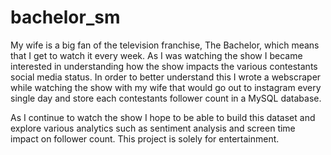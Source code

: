 # bachelor_sm

My wife is a big fan of the television franchise, The Bachelor, which means that I get to watch it every week. As I was watching the show I became interested in understanding how the show impacts the various contestants social media status. In order to better understand this I wrote a webscraper while watching the show with my wife that would go out to instagram every single day and store each contestants follower count in a MySQL database.

As I continue to watch the show I hope to be able to build this dataset and explore various analytics such as sentiment analysis and screen time impact on follower count. This project is solely for entertainment.
